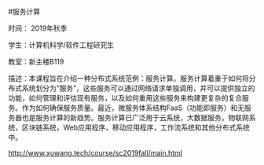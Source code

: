 #服务计算

时间： 2019年秋季

学生：计算机科学/软件工程研究生

教室：新主楼B119

描述：本课程旨在介绍一种分布式系统范例：服务计算。服务计算着重于如何将分布式系统划分为“服务”，这些服务可以通过网络请求单独调用，并可以提供独立的功能，如何管理和评估现有服务，以及如何重用这些服务来构建更复杂的复合服务。作为如何确保服务质量。最近，微服务体系结构FaaS（功能即服务）和无服务器也是服务计算的新趋势。服务计算已广泛用于云系统，大数据服务，物联网系统，区块链系统，Web应用程序，移动应用程序，工作流系统和其他分布式系统中。

http://www.xuwang.tech/course/sc2019fall/main.html

